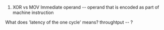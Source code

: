1. XOR vs MOV
Immediate operand -- operand that is encoded as part of machine instruction

What does 'latency of the one cycle' means?
throughtput -- ?
